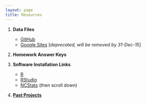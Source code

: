 ```yaml
---
layout: page
title: Resources
---
```


1. **Data Files**
    * [GitHub](https://github.com/droglenc/NCData)
    * [Google Sites](https://sites.google.com/site/ncstats/data) [*deprecated, will be removed by 31-Dec-15*]

1. **Homework Answer Keys**

1. **Software Installation Links**
    * [R](https://cran.rstudio.com/)
    * [RStudio](https://www.rstudio.com/products/rstudio/download/)
    * [NCStats](https://github.com/droglenc/NCStats) (then scroll down)

1. [**Past Projects**](past-projects)
